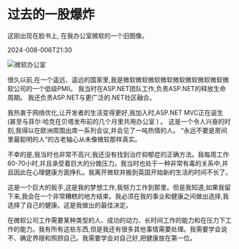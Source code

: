# 过去的一股爆炸

这刚出现在脸书上, 在我办公室微软的一个旧图像。

<!--category-- Microsoft -->
<datetime class="hidden">2024-008-006T21:30</datetime>

![微软办公室](microsoft_office.jpg?width=500&format=webp&quality=80)

很久以前,在一个遥远、遥远的国家里,我是微软微软微软微软微软微软微软微软微软公司的一个低级PMII。 我当时在ASP.NET团队工作,负责ASP.NET的释放生命周期。 我还负责ASP.NET与更广泛的.NET社区融合。

我热衷于网络优化,让开发者的生活变得更好,我加入时,ASP.NET MVC正在诞生(甚至与菲尔·哈克在贝塔发布前的几个月里共用办公室 ) 。 这是一个令人兴奋的时刻,我得以在欧洲周围出席一系列会议,并会见了一吨热情的人。 “永远不要是房间里最聪明的人”的古老轴心从未像微软那样真实。

不幸的是,我当时也非常不高兴;我还没有找到治疗抑郁症的正确方法。我每周工作60-70小时,并且承受着巨大的分娩压力。我当时也处于一种非常有毒的关系中,并且因此在心理健康方面挣扎。我离开微软并搬到英国开始新的生活的时间不长了。

这是一个巨大的扳手,这是我的梦想工作,我努力工作到那里。但是我知道,如果我留下来,我会在一个非常糟糕的地方结束。我必须在我的事业和健康之间做出选择,我选择了自己的健康。这是我做出的最佳决定。

在微软公司工作需要某种类型的人、成功的动力、长时间工作的能力和在压力下工作的能力。我有所有这些东西,但是我还有很多其他事情需要处理。我需要学会说不、确定界限和照顾自己。我需要学会对自己好,把健康放在第一位。